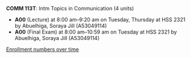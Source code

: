 **COMM 113T**: Intm Topics in Communication (4 units)

- **A00** (Lecture) at 8:00 am–9:20 am on Tuesday, Thursday at HSS 2321 by Abuelhiga, Soraya Jill (A53049114)
- **A00** (Final Exam) at 8:00 am–10:59 am on Tuesday at HSS 2321 by Abuelhiga, Soraya Jill (A53049114)

[Enrollment numbers over time](./COMM113T.tsv)
